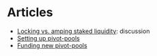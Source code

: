 # Articles

* [Locking vs. amping staked liquidity](staking.md): discussion
* [Setting up pivot-pools](pool-setup.md)
* [Funding new pivot-pools](funding-pools.md)
